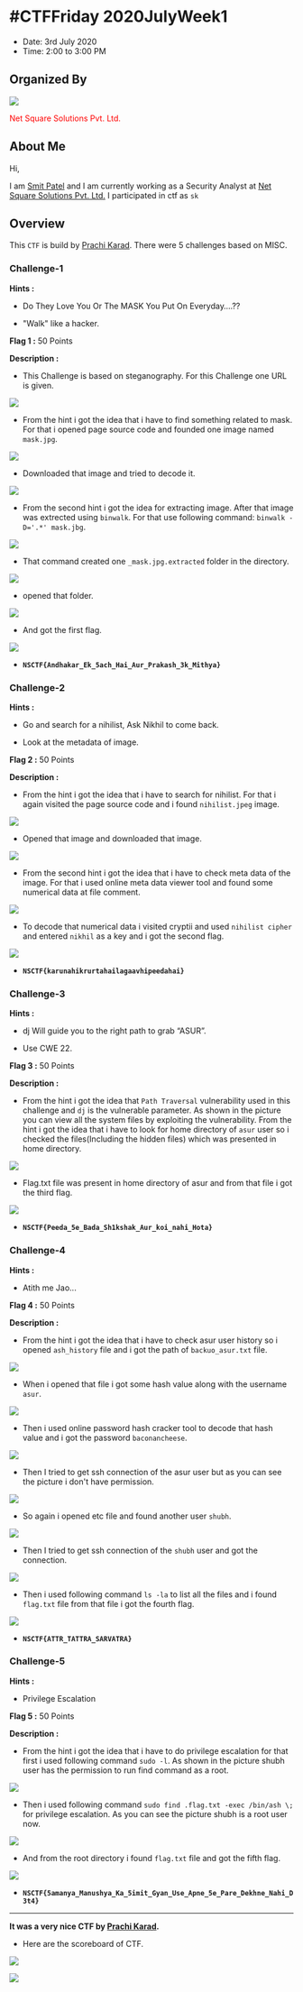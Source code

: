# #CTFFriday 2020JulyWeek1 

* Date: 3rd July 2020
* Time: 2:00 to 3:00 PM

## Organized By

 ![](julyw1/0.png)  

 <span style="color:red"> Net Square Solutions Pvt. Ltd.</span>                              

## About Me

Hi,

I am [Smit Patel](https://twitter.com/smit_2307) and I am currently working as a Security Analyst at  [Net Square Solutions Pvt. Ltd.](https://net-square.com) I participated in ctf as ```sk```

## Overview

This ```CTF``` is build by [Prachi Karad](https://twitter.com/arun_prachi). There were 5 challenges based on MISC.

<h3>Challenge-1</h3>

**Hints :**
* Do They Love You Or The MASK You Put On Everyday….??

* "Walk" like a hacker.

**Flag 1 :** 50 Points

**Description :**

* This Challenge is based on steganography. For this Challenge one URL is given. 

 ![](julyw1/1.png)  

* From the hint i got the idea that i have to find something related to mask. For that i opened page source code and founded one image named `mask.jpg`.

 ![](julyw1/2.png)

* Downloaded that image and tried to decode it. 

 ![](julyw1/3.png)

* From the second hint i got the idea for extracting image. After that image was extrected using `binwalk`. For that use following command: `binwalk -D='.*' mask.jbg`.

 ![](julyw1/4.png)

* That command created one `_mask.jpg.extracted` folder in the directory.

 ![](julyw1/5.png)

* opened that folder.

 ![](julyw1/6.png)

* And got the first flag.

 ![](julyw1/7.png)

* **`NSCTF{Andhakar_Ek_5ach_Hai_Aur_Prakash_3k_Mithya}`**

<h3>Challenge-2</h3>

**Hints :**
* Go and search for a nihilist, Ask Nikhil to come back.

* Look at the metadata of image.

**Flag 2 :** 50 Points

**Description :**

* From the hint i got the idea that i have to search for nihilist. For that i again visited the page source code and i found `nihilist.jpeg` image.

 ![](julyw1/8.png)

* Opened that image and downloaded that image.

 ![](julyw1/9.png)

* From the second hint i got the idea that i have to check meta data of the image. For that i used online meta data viewer tool and found some numerical data at file comment.

 ![](julyw1/10.png)

* To decode that numerical data i visited cryptii and used `nihilist cipher` and entered `nikhil` as a key and i got the second flag.

 ![](julyw1/11.png)

* **`NSCTF{karunahikrurtahailagaavhipeedahai}`**

<h3>Challenge-3</h3>

**Hints :**
* dj Will guide you to the right path to grab “ASUR”.

* Use CWE 22.

**Flag 3 :** 50 Points

**Description :**

* From the hint i got the idea that `Path Traversal` vulnerability used in this challenge and `dj` is the vulnerable parameter. As shown in the picture you can view all the system files by exploiting the vulnerability. From the hint i got the idea that i have to look for home directory of `asur` user so i checked the files(Including the hidden files) which was presented in home directory.

 ![](julyw1/12.png)

* Flag.txt file was present in home directory of asur and from that file i got the third flag.

 ![](julyw1/13.png)

* **`NSCTF{Peeda_5e_Bada_Sh1kshak_Aur_koi_nahi_Hota}`**

<h3>Challenge-4</h3>

**Hints :**
* Atith me Jao...

**Flag 4 :** 50 Points

**Description :**

* From the hint i got the idea that i have to check asur user history so i opened `ash_history` file and i got the path of `backuo_asur.txt` file.

 ![](julyw1/14.png)

* When i opened that file i got some hash value along with the username `asur`.

 ![](julyw1/15.png)

* Then i used online password hash cracker tool to decode that hash value and i got the password `baconancheese`.

 ![](julyw1/16.png)

* Then I tried to get ssh connection of the asur user but as you can see the picture i don't have permission.

 ![](julyw1/17.png)

* So again i opened etc file and found another user `shubh`.

 ![](julyw1/18.png)

* Then I tried to get ssh connection of the `shubh` user and got the connection.

 ![](julyw1/19.png)

* Then i used following command `ls -la` to list all the files and i found `flag.txt` file from that file i got the fourth flag.

 ![](julyw1/20.png)

* **`NSCTF{ATTR_TATTRA_SARVATRA}`**

<h3>Challenge-5</h3>

**Hints :**
* Privilege Escalation

**Flag 5 :** 50 Points

**Description :**

* From the hint i got the idea that i have to do privilege escalation for that first i used following command `sudo -l`. As shown in the picture shubh user has the permission to run find command as a root.

 ![](julyw1/21.png)

* Then i used following command `sudo find .flag.txt -exec /bin/ash \;` for privilege escalation. As you can see the picture shubh is a root user now.

 ![](julyw1/22.png)

* And from the root directory i found `flag.txt` file and got the fifth flag.

 ![](julyw1/23.png)

* **`NSCTF{5amanya_Manushya_Ka_5imit_Gyan_Use_Apne_5e_Pare_Dekhne_Nahi_D3t4}`**

-----

**It was a very nice CTF by [Prachi Karad](https://twitter.com/arun_prachi).**

* Here are the scoreboard of CTF. 

 ![](julyw1/24.png)

 ![](julyw1/25.png)